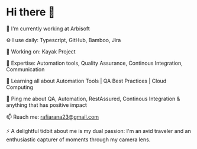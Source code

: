 # Hi there 👋
🏢 I'm currently working at Arbisoft

⚙️ I use daily: Typescript, GitHub, Bamboo, Jira

🔭 Working on: Kayak Project

💅 Expertise: Automation tools, Quality Assurance, Continous Integration, Communication

🌱 Learning all about Automation Tools | QA Best Practices | Cloud Computing

💬 Ping me about QA, Automation, RestAssured, Continous Integration & anything that has positive impact

📫 Reach me: rafiarana23@gmail.com

⚡️ A delightful tidbit about me is my dual passion: I'm an avid traveler and an enthusiastic capturer of moments through my camera lens.

